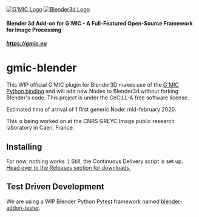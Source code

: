 <a href="https://gmic.eu">![G'MIC Logo](https://gmic.eu/img/logo4.jpg)</a>
<a href="https://www.blender.org">![Blender3d Logo](https://download.blender.org/branding/blender_logo_socket.png)</a>

#### 
#### Blender 3d Add-on for G'MIC - A Full-Featured Open-Source Framework for Image Processing
##### https://gmic.eu
# gmic-blender


This WIP official G'MIC plugin for Blender3D makes use of the [G'MIC Python binding](https://github.com/dtschump/gmic-py) and will add new Nodes to Blender3d without forking Blender's code. This project is under the CeCILL-A free software license.

Estimated time of arrival of 1 first generic Node: mid-february 2020.

This is being worked on at the CNRS GREYC Image public research laboratory in Caen, France.

## Installing
For now, nothing works :) Still, the Continuous Delivery script is set up. [Head over to the Releases section for downloads.](https://github.com/myselfhimself/gmic-blender/releases)

## Test Driven Development
We are using a WIP Blender Python Pytest framework named [blender-addon-tester](https://github.com/myselfhimself/blender-addon-tester).
